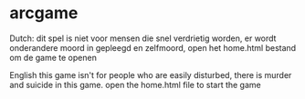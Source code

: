 # arcgame
Dutch:
dit spel is niet voor mensen die snel verdrietig worden, er wordt onderandere moord in gepleegd en zelfmoord, open het home.html bestand om de game te openen

English
this game isn't for people who are easily disturbed, there is murder and suicide in this game. open the home.html file to start the game